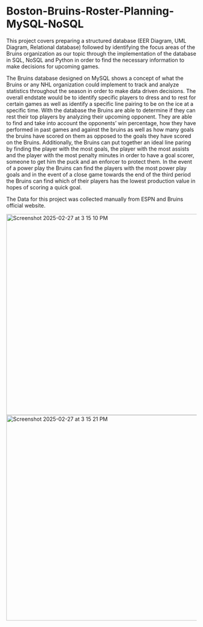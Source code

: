 # Boston-Bruins-Roster-Planning-MySQL-NoSQL

This project covers preparing a structured database (EER Diagram, UML Diagram, Relational database) followed by identifying the focus areas of the Bruins organization as our topic through the implementation of the database in SQL, NoSQL and Python in order to find the necessary information to make decisions for upcoming games.

The Bruins database designed on MySQL shows a concept of what the Bruins or any NHL organization could implement to track and analyze statistics throughout the season in order to make data driven decisions. The overall endstate would be to identify specific players to dress and to rest for certain games as well as identify a specific line pairing to be on the ice at a specific time. With the database the Bruins are able to determine if they can rest their top players by analyzing their upcoming opponent. They are able to find and take into account the opponents’ win percentage, how they have performed in past games and against the bruins as well as how many goals the bruins have scored on them as opposed to the goals they have scored on the Bruins. Additionally, the Bruins can put together an ideal line paring by finding the player with the most goals, the player with the most assists and the player with the most penalty minutes in order to have a goal scorer, someone to get him the puck and an enforcer to protect them. In the event of a power play the Bruins can find the players with the most power play goals and in the event of a close game towards the end of the third period the Bruins can find which of their players has the lowest production value in hopes of scoring a quick goal.

The Data for this project was collected manually from ESPN and Bruins official website.

<img width="532" alt="Screenshot 2025-02-27 at 3 15 10 PM" src="https://github.com/user-attachments/assets/b2d02bbf-d402-44e9-a43b-f903e9d9ed9e" />


<img width="544" alt="Screenshot 2025-02-27 at 3 15 21 PM" src="https://github.com/user-attachments/assets/1f547a67-4a76-4dd4-aab1-4ade7cc244d1" />
